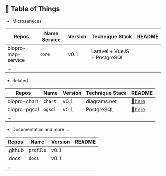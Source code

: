 ## :newspaper: Table of Things

+ Microservices

Repos | Name Service | Version | Technique Stack | README
-----|-----|-----|-----|-----
biopro-map-service | `core` | v0.1 | Laravel + VueJS + PostgreSQL | 
... | | | | 

+ Related

Repos | Name | Version | Technique Stack | README
-----|-----|-----|-----|-----
biopro-chart | `chart` | v0.1 | diagrams.net | [:link:here](https://github.com/LAHUTH/tnmt-chart/blob/main/README.md)
biopro-pgsql | `pgsql` | v0.1 | PostgreSQL | [:link:here](https://github.com/LAHUTH/tnmt-pgsql/blob/main/README.md)
... | | | | 

+ Documentation and more ...

Repos | Name | Version | README
-----|-----|-----|-----
.github | `profile` | v0.1 | 
.docs | `docs` | v0.1 |  
... | | | | 
